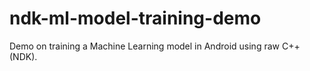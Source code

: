 # ndk-ml-model-training-demo
Demo on training a Machine Learning model in Android using raw C++(NDK).
 
